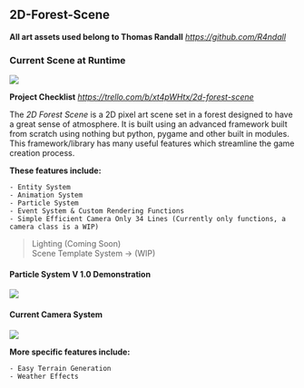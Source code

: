 ## 2D-Forest-Scene
**All art assets used belong to Thomas Randall**
*https://github.com/R4ndall*
### Current Scene at Runtime
 ![](https://github.com/wesmags/2D-Forest-Scene/blob/master/demo/world_demo_1.gif)
 

**Project Checklist**
*https://trello.com/b/xt4pWHtx/2d-forest-scene*

The *2D Forest Scene* is a 2D pixel art scene set in a forest designed to have a great sense of atmosphere. 
It is built using an advanced framework built from scratch using nothing but python, pygame and other built in modules. 
This framework/library has many useful features which streamline the game creation process. 

**These features include:**


	- Entity System
	- Animation System
	- Particle System
	- Event System & Custom Rendering Functions
	- Simple Efficient Camera Only 34 Lines (Currently only functions, a camera class is a WIP)
 > Lighting (Coming Soon) <br>
 > Scene Template System -> (WIP) <br>

 
 
#### Particle System V 1.0 Demonstration 
 ![](https://github.com/wesmags/2D-Forest-Scene/blob/master/demo/particles_demo.gif)
#### Current Camera System
![](https://github.com/wesmags/2D-Forest-Scene/blob/master/demo/camera_doc.PNG)

**More specific features include:**

	- Easy Terrain Generation 
	- Weather Effects
